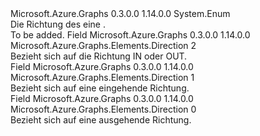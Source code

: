 <Type Name="Direction" FullName="Microsoft.Azure.Graphs.Elements.Direction">
  <TypeSignature Language="C#" Value="public enum Direction" />
  <TypeSignature Language="ILAsm" Value=".class public auto ansi sealed Direction extends System.Enum" />
  <TypeSignature Language="DocId" Value="T:Microsoft.Azure.Graphs.Elements.Direction" />
  <TypeSignature Language="VB.NET" Value="Public Enum Direction" />
  <TypeSignature Language="F#" Value="type Direction = " />
  <AssemblyInfo>
    <AssemblyName>Microsoft.Azure.Graphs</AssemblyName>
    <AssemblyVersion>0.3.0.0</AssemblyVersion>
    <AssemblyVersion>1.14.0.0</AssemblyVersion>
  </AssemblyInfo>
  <Base>
    <BaseTypeName>System.Enum</BaseTypeName>
  </Base>
  <Docs>
    <summary>
      <para>
            Die Richtung des eine <see cref="T:Microsoft.Azure.Graphs.Elements.Edge" />.
            </para>
    </summary>
    <remarks>To be added.</remarks>
  </Docs>
  <Members>
    <Member MemberName="Both">
      <MemberSignature Language="C#" Value="Both" />
      <MemberSignature Language="ILAsm" Value=".field public static literal valuetype Microsoft.Azure.Graphs.Elements.Direction Both = int32(2)" />
      <MemberSignature Language="DocId" Value="F:Microsoft.Azure.Graphs.Elements.Direction.Both" />
      <MemberSignature Language="VB.NET" Value="Both" />
      <MemberSignature Language="F#" Value="Both = 2" Usage="Microsoft.Azure.Graphs.Elements.Direction.Both" />
      <MemberType>Field</MemberType>
      <AssemblyInfo>
        <AssemblyName>Microsoft.Azure.Graphs</AssemblyName>
        <AssemblyVersion>0.3.0.0</AssemblyVersion>
        <AssemblyVersion>1.14.0.0</AssemblyVersion>
      </AssemblyInfo>
      <ReturnValue>
        <ReturnType>Microsoft.Azure.Graphs.Elements.Direction</ReturnType>
      </ReturnValue>
      <MemberValue>2</MemberValue>
      <Docs>
        <summary>
            Bezieht sich auf die Richtung IN oder OUT.
            </summary>
      </Docs>
    </Member>
    <Member MemberName="In">
      <MemberSignature Language="C#" Value="In" />
      <MemberSignature Language="ILAsm" Value=".field public static literal valuetype Microsoft.Azure.Graphs.Elements.Direction In = int32(1)" />
      <MemberSignature Language="DocId" Value="F:Microsoft.Azure.Graphs.Elements.Direction.In" />
      <MemberSignature Language="VB.NET" Value="In" />
      <MemberSignature Language="F#" Value="In = 1" Usage="Microsoft.Azure.Graphs.Elements.Direction.In" />
      <MemberType>Field</MemberType>
      <AssemblyInfo>
        <AssemblyName>Microsoft.Azure.Graphs</AssemblyName>
        <AssemblyVersion>0.3.0.0</AssemblyVersion>
        <AssemblyVersion>1.14.0.0</AssemblyVersion>
      </AssemblyInfo>
      <ReturnValue>
        <ReturnType>Microsoft.Azure.Graphs.Elements.Direction</ReturnType>
      </ReturnValue>
      <MemberValue>1</MemberValue>
      <Docs>
        <summary>
            Bezieht sich auf eine eingehende Richtung.
            </summary>
      </Docs>
    </Member>
    <Member MemberName="Out">
      <MemberSignature Language="C#" Value="Out" />
      <MemberSignature Language="ILAsm" Value=".field public static literal valuetype Microsoft.Azure.Graphs.Elements.Direction Out = int32(0)" />
      <MemberSignature Language="DocId" Value="F:Microsoft.Azure.Graphs.Elements.Direction.Out" />
      <MemberSignature Language="VB.NET" Value="Out" />
      <MemberSignature Language="F#" Value="Out = 0" Usage="Microsoft.Azure.Graphs.Elements.Direction.Out" />
      <MemberType>Field</MemberType>
      <AssemblyInfo>
        <AssemblyName>Microsoft.Azure.Graphs</AssemblyName>
        <AssemblyVersion>0.3.0.0</AssemblyVersion>
        <AssemblyVersion>1.14.0.0</AssemblyVersion>
      </AssemblyInfo>
      <ReturnValue>
        <ReturnType>Microsoft.Azure.Graphs.Elements.Direction</ReturnType>
      </ReturnValue>
      <MemberValue>0</MemberValue>
      <Docs>
        <summary>
            Bezieht sich auf eine ausgehende Richtung.
            </summary>
      </Docs>
    </Member>
  </Members>
</Type>